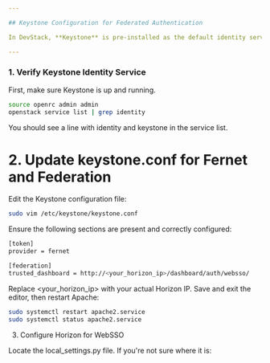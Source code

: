 ```yaml
---

## Keystone Configuration for Federated Authentication

In DevStack, **Keystone** is pre-installed as the default identity service. To support **federated authentication**, you need to activate and configure it accordingly.

---
```


###  1. Verify Keystone Identity Service

First, make sure Keystone is up and running.

```bash
source openrc admin admin
openstack service list | grep identity
```
You should see a line with identity and keystone in the service list.

# 2. Update keystone.conf for Fernet and Federation
Edit the Keystone configuration file:

```bash
sudo vim /etc/keystone/keystone.conf
```

Ensure the following sections are present and correctly configured:

```bash
[token]
provider = fernet

[federation]
trusted_dashboard = http://<your_horizon_ip>/dashboard/auth/websso/
```

Replace <your_horizon_ip> with your actual Horizon IP.
Save and exit the editor, then restart Apache:

```bash
sudo systemctl restart apache2.service
sudo systemctl status apache2.service
```

3. Configure Horizon for WebSSO

Locate the local_settings.py file. If you're not sure where it is:








